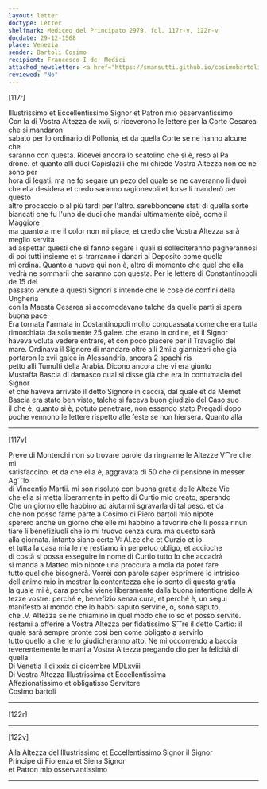 ```yaml
---
layout: letter
doctype: Letter
shelfmark: Mediceo del Principato 2979, fol. 117r-v, 122r-v
docdate: 29-12-1568
place: Venezia
sender: Bartoli Cosimo
recipient: Francesco I de' Medici
attached_newsletter: <a href="https://smansutti.github.io/cosimobartoli/texts/3080_121/">3080_121</a>
reviewed: "No"
---
```


[117r]  
  
  
Illustrissimo et Eccellentissimo Signor et Patron mio osservantissimo  
Con la di Vostra Altezza de xvii, si riceverono le lettere per la Corte Cesarea che si mandaron  
sabato per lo ordinario di Pollonia, et da quella Corte se ne hanno alcune che  
saranno con questa. Ricevei ancora lo scatolino che si è, reso al Pa  
drone. et quanto alli duoi Capislazili che mi chiede Vostra Altezza non ce ne sono per  
hora di legati. ma ne fo segare un pezo del quale se ne caveranno li duoi  
che ella desidera et credo saranno ragionevoli et forse li manderò per questo  
altro procaccio o al più tardi per l'altro. sarebboncene stati di quella sorte  
biancati che fu l'uno de duoi che mandai ultimamente cioè, come il Maggiore  
ma quanto a me il color non mi piace, et credo che Vostra Altezza sarà meglio servita  
ad aspettar questi che si fanno segare i quali si solleciteranno pagherannosi  
di poi tutti insieme et si trarranno i danari al Deposito come quella  
mi ordina. Quanto a nuove qui non è, altro di momento che quel che ella  
vedrà ne sommarii che saranno con questa. Per le lettere di Constantinopoli de 15 del  
passato venute a questi Signori s'intende che le cose de confini della Ungheria  
con la Maestà Cesarea si accomodavano talche da quelle partì si spera buona pace.  
Era tornata l'armata in Costantinopoli molto conquassata come che era tutta  
rimorchiata da solamente 25 galee. che erano in ordine, et il Signor  
haveva voluta vedere entrare, et con poco piacere per il Travaglio del  
mare. Ordinava il Signore di mandare oltre alli 2mila giannizeri che già  
portaron le xvii galee in Alessandria, ancora 2 spachi ris  
petto alli Tumulti della Arabia. Dicono ancora che vi era giunto  
Mustaffa Bascia di damasco qual si disse già che era in contumacia del Signor  
et che haveva arrivato il detto Signore in caccia, dal quale et da Memet  
Bascia era stato ben visto, talche si faceva buon giudizio del Caso suo  
il che è, quanto si è, potuto penetrare, non essendo stato Pregadi dopo  
poche vennono le lettere rispetto alle feste se non hiersera. Quanto alla  
  
---  

[117v]  
  
  
Preve di Monterchi non so trovare parole da ringrarne le Altezze V⁀re che mi  
satisfaccino. et da che ella è, aggravata di 50 che di pensione in messer Ag⁀lo  
di Vincentio Martii. mi son risoluto con buona gratia delle Alteze Vie  
che ella si metta liberamente in petto di Curtio mio creato, sperando  
Che un giorno elle habbino ad aiutarmi sgravarla di tal peso. et da  
che non posso farne parte a Cosimo di Piero bartoli mio nipote  
sperero anche un giorno che elle mi habbino a favorire che li possa rinun  
tiare li benefiziuoli che io mi truovo senza cura. ma questo sarà  
alla giornata. intanto siano certe V: Al.ze che et Curzio et io  
et tutta la casa mia le ne restiamo in perpetuo obligo, et accioche  
di costà si possa esseguire in nome di Curtio tutto lo che accadrà  
si manda a Matteo mio nipote una proccura a mola da poter fare  
tutto quel che bisognerà. Vorrei con parole saper esprimere lo intrisico  
dell'animo mio in mostrar la contentezza che io sento di questa gratia  
la quale mi è, cara perché viene liberamente dalla buona intentione delle Al  
tezze vostre: perché è, benefizio senza cura, et perché è, un segui  
manifesto al mondo che io habbi saputo servirle, o, sono saputo,  
che .V. Altezza se ne chiamino in quel modo che io so et posso servite.  
restami a offerire a Vostra Altezza per fidatissimo S⁀re il detto Cartio: il  
quale sarà sempre pronte così ben come obligato a servirlo  
tutto quello a che le lo giudicheranno atto. Ne mi occorrendo a baccia  
reverentemente le mani a Vostra Altezza pregando dio per la felicità di quella  
Di Venetia il di xxix di dicembre MDLxviii  
Di Vostra Altezza Illustrissima et Eccellentissima  
Affezionatissimo et obligatisso Servitore  
Cosimo bartoli  
  
---  

[122r]  
  
  
  
---  

[122v]  
  
  
Alla Altezza del Illustrissimo et Eccellentissimo Signor il Signor  
Principe di Fiorenza et Siena Signor  
et Patron mio osservantissimo  
  
---  

